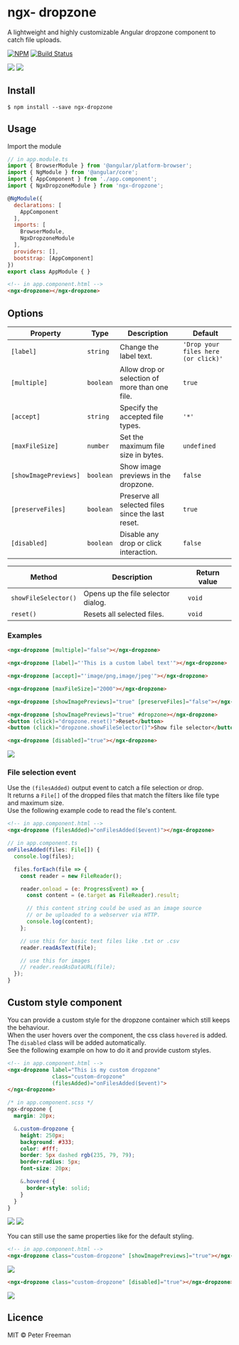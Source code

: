 # ngx- dropzone

A lightweight and highly customizable Angular dropzone component to catch file uploads.

[![NPM](https://img.shields.io/npm/v/ngx-dropzone.svg)](https://www.npmjs.com/package/ngx-dropzone) [![Build Status](https://travis-ci.com/peterfreeman/ngx-dropzone.svg?branch=master)](https://travis-ci.com/peterfreeman/ngx-dropzone)

<img src="_images/default.png">

<img src="_images/default_hovered.png">

## Install

```
$ npm install --save ngx-dropzone
```

## Usage

Import the module

```js
// in app.module.ts
import { BrowserModule } from '@angular/platform-browser';
import { NgModule } from '@angular/core';
import { AppComponent } from './app.component';
import { NgxDropzoneModule } from 'ngx-dropzone';

@NgModule({
  declarations: [
    AppComponent
  ],
  imports: [
    BrowserModule,
    NgxDropzoneModule
  ],
  providers: [],
  bootstrap: [AppComponent]
})
export class AppModule { }
```

```html
<!-- in app.component.html -->
<ngx-dropzone></ngx-dropzone>
```

## Options

| Property |   Type  | Description | Default  |
|--------------|-------|------------------------------------------------|---------|
| `[label]`    | `string`  | Change the label text.   | `'Drop your files here (or click)'` |
| `[multiple]` | `boolean` | Allow drop or selection of more than one file. | `true` |
| `[accept]`    | `string`  | Specify the accepted file types.   | `'*'` |
| `[maxFileSize]`    | `number`  | Set the maximum file size in bytes.   | `undefined` |
| `[showImagePreviews]`    | `boolean`  | Show image previews in the dropzone.   | `false` |
| `[preserveFiles]`    | `boolean`  | Preserve all selected files since the last reset.   | `true` |
| `[disabled]`    | `boolean`  | Disable any drop or click interaction.   | `false` |

| Method |  Description | Return value  |
|--------------|-----------------------------------------------|---------|
| `showFileSelector()`    | Opens up the file selector dialog.   | `void` |
| `reset()`    | Resets all selected files.   | `void` |

### Examples

```html
<ngx-dropzone [multiple]="false"></ngx-dropzone>
```

```html
<ngx-dropzone [label]="'This is a custom label text'"></ngx-dropzone>
```

```html
<ngx-dropzone [accept]="'image/png,image/jpeg'"></ngx-dropzone>
```

```html
<ngx-dropzone [maxFileSize]="2000"></ngx-dropzone>
```

```html
<ngx-dropzone [showImagePreviews]="true" [preserveFiles]="false"></ngx-dropzone>
```

```html
<ngx-dropzone [showImagePreviews]="true" #dropzone></ngx-dropzone>
<button (click)="dropzone.reset()">Reset</button>
<button (click)="dropzone.showFileSelector()">Show file selector</button>
```

```html
<ngx-dropzone [disabled]="true"></ngx-dropzone>
```

<img src="_images/default_disabled.png">

### File selection event

Use the `(filesAdded)` output event to catch a file selection or drop.\
It returns a `File[]` of the dropped files that match the filters like file type and maximum size.\
Use the following example code to read the file's content.

```html
<!-- in app.component.html -->
<ngx-dropzone (filesAdded)="onFilesAdded($event)"></ngx-dropzone>
```

```js
// in app.component.ts
onFilesAdded(files: File[]) {
  console.log(files);

  files.forEach(file => {
    const reader = new FileReader();

    reader.onload = (e: ProgressEvent) => {
      const content = (e.target as FileReader).result;

      // this content string could be used as an image source
      // or be uploaded to a webserver via HTTP.
      console.log(content);
    };

    // use this for basic text files like .txt or .csv
    reader.readAsText(file);

    // use this for images
    // reader.readAsDataURL(file);
  });
}
```

## Custom style component

You can provide a custom style for the dropzone container which still keeps the behaviour.\
When the user hovers over the component, the css class `hovered` is added. The `disabled` class will be added automatically.\
See the following example on how to do it and provide custom styles.

```html
<!-- in app.component.html -->
<ngx-dropzone label="This is my custom dropzone"
              class="custom-dropzone"
              (filesAdded)="onFilesAdded($event)">
</ngx-dropzone>
```

```scss
/* in app.component.scss */
ngx-dropzone {
  margin: 20px;

  &.custom-dropzone {
    height: 250px;
    background: #333;
    color: #fff;
    border: 5px dashed rgb(235, 79, 79);
    border-radius: 5px;
    font-size: 20px;

    &.hovered {
      border-style: solid;
    }
  }
}
```

<img src="_images/custom.png">

<img src="_images/custom_hovered.png">


You can still use the same properties like for the default styling.

```html
<!-- in app.component.html -->
<ngx-dropzone class="custom-dropzone" [showImagePreviews]="true"></ngx-dropzone>
```

<img src="_images/custom_preview.png">

```html
<ngx-dropzone class="custom-dropzone" [disabled]="true"></ngx-dropzone>
```

<img src="_images/custom_disabled.png">


## Licence

MIT © Peter Freeman
